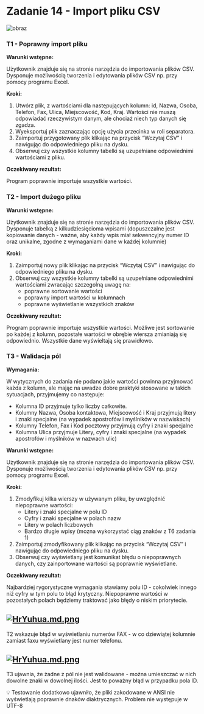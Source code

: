 # Zadanie 14 - Import pliku CSV
![obraz](https://github.com/lech-dabrowski/mrbuggy3/assets/112244024/55a2b8a6-71f0-4859-814b-3bb708a6f990)

### T1 - Poprawny import pliku

**Warunki wstępne:**

Użytkownik znajduje się na stronie narzędzia do importowania plików CSV. Dysponuje możliwością tworzenia i edytowania plików CSV np. przy pomocy programu Excel.

**Kroki:**

1. Utwórz plik, z wartościami dla następujących kolumn: id, Nazwa, Osoba, Telefon, Fax, Ulica, Miejscowość, Kod, Kraj. Wartości nie muszą odpowiadać rzeczywistym danym, ale chociaż niech typ danych się zgadza.
2. Wyeksportuj plik zaznaczając opcję użycia przecinka w roli separatora.
3. Zaimportuj przygotowany plik klikając na przycisk “Wczytaj CSV” i nawigując do odpowiedniego pliku na dysku.
4. Obserwuj czy wszystkie kolumny tabelki są uzupełniane odpowiednimi wartościami z pliku.

**Oczekiwany rezultat:**

Program poprawnie importuje wszystkie wartości.

### T2 - Import dużego pliku

**Warunki wstępne:**

Użytkownik znajduje się na stronie narzędzia do importowania plików CSV. Dysponuje tabelką z kilkudziesięcioma wpisami (dopuszczalne jest kopiowanie danych - ważne, aby każdy wpis miał sekwencyjny numer ID oraz unikalne, zgodne z wymaganiami dane w każdej kolumnie)

**Kroki:**

1. Zaimportuj nowy plik klikając na przycisk “Wczytaj CSV” i nawigując do odpowiedniego pliku na dysku.
2. Obserwuj czy wszystkie kolumny tabelki są uzupełniane odpowiednimi wartościami zwracając szczegolną uwagę na:
   - poprawne sortowanie wartości
   - poprawny import wartości w kolumnach
   - poprawne wyświetlanie wszystkich znaków

**Oczekiwany rezultat:**

Program poprawnie importuje wszystkie wartości. Możliwe jest sortowanie po każdej z kolumn, pozostałe wartości w obrębie wiersza zmianiają się odpowiednio. Wszystkie dane wyświeltają się prawidłowo.

### T3 - Walidacja pól

**Wymagania:**

W wytycznych do zadania nie podano jakie wartości powinna przyjmować każda z kolumn, ale mając na uwadze dobre praktyki stosowane w takich sytuacjach, przyjmujemy co następuje:
- Kolumna ID przyjmuje tylko liczby całkowite.
- Kolumny Nazwa, Osoba kontaktowa, Miejscowość i Kraj przyjmują litery i znaki specjalne (na wypadek apostrofów i myślników w nazwiskach)
- Kolumny Telefon, Fax i Kod pocztowy przyjmują cyfry i znaki specjalne
- Kolumna Ulica przyjmuje Litery, cyfry i znaki specjalne (na wypadek apostrofów i myślników w nazwach ulic)

**Warunki wstępne:**

Użytkownik znajduje się na stronie narzędzia do importowania plików CSV. Dysponuje możliwością tworzenia i edytowania plików CSV np. przy pomocy programu Excel.

**Kroki:**

1. Zmodyfikuj kilka wierszy w używanym pliku, by uwzględnić niepoprawne wartości:
   - Litery i znaki specjalne w polu ID
   - Cyfry i znaki specjalne w polach nazw
   - Litery w polach liczbowych
   - Bardzo długie wpisy (mozna wykorzystać ciąg znaków z T6 zadania 1)
2. Zaimportuj zmodyfikowany plik klikając na przycisk “Wczytaj CSV” i nawigując do odpowiedniego pliku na dysku.
3. Obserwuj czy wyświetlany jest komunikat błędu o niepoprawnych danych, czy zainportowane wartości są poprawnie wyświetlane.

**Oczekiwany rezultat:**

Najbardziej rygorystyczne wymagania stawiamy polu ID - cokolwiek innego niż cyfry w tym polu to błąd krytyczny. Niepoprawne wartości w pozostałych polach będziemy traktować jako błędy o niskim priorytecie.

[![HrYuhua.md.png](https://iili.io/HrYuhua.md.png)](https://freeimage.host/i/HrYuhua)
---
T2 wskazuje błąd w wyświetlaniu numerów FAX - w co dziewiątej kolumnie zamiast faxu wyświetlany jest numer telefonu.

[![HrYuhua.md.png](https://iili.io/HrYuhua.md.png)](https://freeimage.host/i/HrYuhua)
---
T3 ujawnia, że żadne z pól nie jest walidowane - można umieszczać w nich dowolne znaki w dowolnej ilości. Jest to poważny błąd w przypadku pola ID.

💡 Testowanie dodatkowo ujawniło, że pliki zakodowane w ANSI nie wyświetlają poprawnie dnaków diaktrycznych. Problem nie występuje w UTF-8

